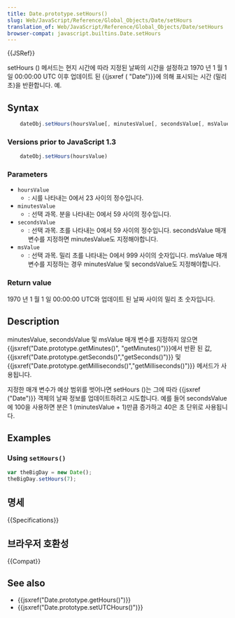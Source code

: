 ```yaml
---
title: Date.prototype.setHours()
slug: Web/JavaScript/Reference/Global_Objects/Date/setHours
translation_of: Web/JavaScript/Reference/Global_Objects/Date/setHours
browser-compat: javascript.builtins.Date.setHours
---
```


{{JSRef}}

setHours () 메서드는 현지 시간에 따라 지정된 날짜의 시간을 설정하고 1970 년 1 월 1 일 00:00:00 UTC 이후 업데이트 된 {{jsxref ( "Date")}}에 의해 표시되는 시간 (밀리 초)을 반환합니다. 예.

## Syntax

```js
    dateObj.setHours(hoursValue[, minutesValue[, secondsValue[, msValue]]])
```

### Versions prior to JavaScript 1.3

```js
    dateObj.setHours(hoursValue)
```

### Parameters

- `hoursValue`
  - : 시를 나타내는 0에서 23 사이의 정수입니다.
- `minutesValue`
  - : 선택 과목. 분을 나타내는 0에서 59 사이의 정수입니다.
- `secondsValue`
  - : 선택 과목. 초를 나타내는 0에서 59 사이의 정수입니다. secondsValue 매개 변수를 지정하면 minutesValue도 지정해야합니다.
- `msValue`
  - : 선택 과목. 밀리 초를 나타내는 0에서 999 사이의 숫자입니다. msValue 매개 변수를 지정하는 경우 minutesValue 및 secondsValue도 지정해야합니다.

### Return value

1970 년 1 월 1 일 00:00:00 UTC와 업데이트 된 날짜 사이의 밀리 초 숫자입니다.

## Description

minutesValue, secondsValue 및 msValue 매개 변수를 지정하지 않으면 {{jsxref("Date.prototype.getMinutes()", "getMinutes()")}}에서 반환 된 값, {{jsxref("Date.prototype.getSeconds()","getSeconds()")}} 및 {{jsxref("Date.prototype.getMilliseconds()","getMilliseconds()")}} 메서드가 사용됩니다.

지정한 매개 변수가 예상 범위를 벗어나면 setHours ()는 그에 따라 {{jsxref ("Date")}} 객체의 날짜 정보를 업데이트하려고 시도합니다. 예를 들어 secondsValue에 100을 사용하면 분은 1 (minutesValue + 1)만큼 증가하고 40은 초 단위로 사용됩니다.

## Examples

### Using `setHours()`

```js
var theBigDay = new Date();
theBigDay.setHours(7);
```

## 명세

{{Specifications}}

## 브라우저 호환성

{{Compat}}

## See also

- {{jsxref("Date.prototype.getHours()")}}
- {{jsxref("Date.prototype.setUTCHours()")}}
